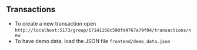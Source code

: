 ## Transactions
- To create a new transaction open `http://localhost:5173/group/67141168c590fd4767a79f04/transactions/new`
- To have demo data, load the JSON file `frontend/demo_data.json`